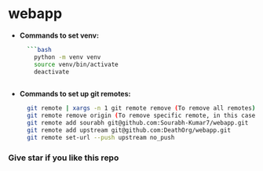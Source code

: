 # webapp

- **Commands to set venv:**

  ```bash
    ```bash
      python -m venv venv
      source venv/bin/activate
      deactivate
   

- **Commands to set up git remotes:**

  ```bash
    git remote | xargs -n 1 git remote remove (To remove all remotes)
    git remote remove origin (To remove specific remote, in this case origin)
    git remote add sourabh git@github.com:Sourabh-Kumar7/webapp.git
    git remote add upstream git@github.com:DeathOrg/webapp.git
    git remote set-url --push upstream no_push
  
### Give star if you like this repo

